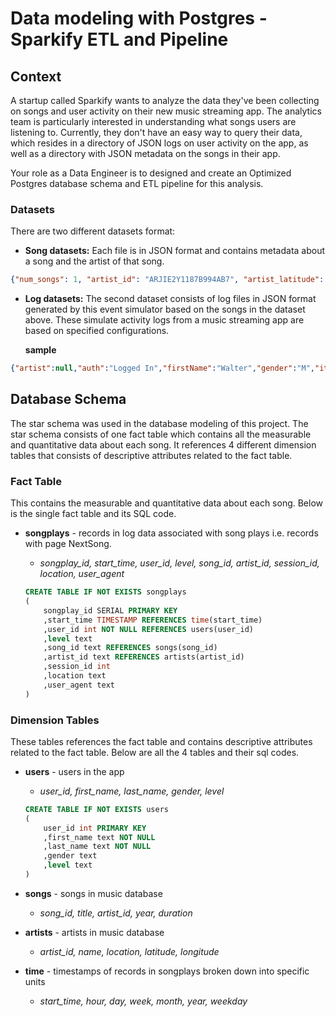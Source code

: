 # Data modeling with Postgres - Sparkify ETL and Pipeline

## Context

A startup called Sparkify wants to analyze the data they've been collecting on songs and user activity on their new music streaming app. The analytics team is particularly interested in understanding what songs users are listening to. Currently, they don't have an easy way to query their data, which resides in a directory of JSON logs on user activity on the app, as well as a directory with JSON metadata on the songs in their app.

Your role as a Data Engineer is to designed and create an Optimized Postgres database schema and ETL pipeline for this analysis.

### Datasets

There are two different datasets format:
- **Song datasets:** Each file is in JSON format and contains metadata about a song and the artist of that song.

```json
{"num_songs": 1, "artist_id": "ARJIE2Y1187B994AB7", "artist_latitude": null, "artist_longitude": null, "artist_location": "", "artist_name": "Line Renaud", "song_id": "SOUPIRU12A6D4FA1E1", "title": "Der Kleine Dompfaff", "duration": 152.92036, "year": 0}
```

- **Log datasets:** The second dataset consists of log files in JSON format generated by this event simulator based on the songs in the dataset above. These simulate activity logs from a music streaming app are based on specified configurations.

    **sample**

```json
{"artist":null,"auth":"Logged In","firstName":"Walter","gender":"M","itemInSession":0,"lastName":"Frye","length":null,"level":"free","location":"San Francisco-Oakland-Hayward, CA","method":"GET","page":"Home","registration":1540919166796.0,"sessionId":38,"song":null,"status":200,"ts":1541105830796,"userAgent":"\"Mozilla\/5.0 (Macintosh; Intel Mac OS X 10_9_4) AppleWebKit\/537.36 (KHTML, like Gecko) Chrome\/36.0.1985.143 Safari\/537.36\"","userId":"39"}
```

## Database Schema
The star schema was used in the database modeling of this project. The star schema consists of one fact table which contains all the measurable and quantitative data about each song. It references 4 different dimension tables that consists of descriptive attributes related to the fact table.

### Fact Table
This contains the measurable and quantitative data about each song. Below is the single fact table and its SQL code.

- **songplays** - records in log data associated with song plays i.e. records with page NextSong.
    - *songplay_id, start_time, user_id, level, song_id, artist_id, session_id, location, user_agent*
    
    ```sql
    CREATE TABLE IF NOT EXISTS songplays
    (
        songplay_id SERIAL PRIMARY KEY 
        ,start_time TIMESTAMP REFERENCES time(start_time)
        ,user_id int NOT NULL REFERENCES users(user_id)
        ,level text
        ,song_id text REFERENCES songs(song_id)
        ,artist_id text REFERENCES artists(artist_id)
        ,session_id int
        ,location text
        ,user_agent text
    )
    ```
    
### Dimension Tables
These tables references the fact table and contains descriptive attributes related to the fact table. Below are all the 4 tables and their sql codes.

- **users** - users in the app
    - *user_id, first_name, last_name, gender, level*
    
    ```sql
    CREATE TABLE IF NOT EXISTS users
    (
        user_id int PRIMARY KEY
        ,first_name text NOT NULL 
        ,last_name text NOT NULL
        ,gender text
        ,level text
    )
    ```
    
- **songs** - songs in music database
    - *song_id, title, artist_id, year, duration*
- **artists** - artists in music database
    - *artist_id, name, location, latitude, longitude*
- **time** - timestamps of records in songplays broken down into specific units
    - *start_time, hour, day, week, month, year, weekday*

